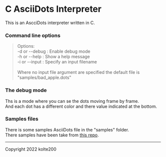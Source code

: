 # C AsciiDots Interpreter

This is an AscciDots interpreter written in C.


### Command line options

> Options:\
>   -d or --debug : Enable debug mode\
>   -h or --help : Show a help message\
>   -i or --input : Specify an input filename\
\
Where no input file argument are specified the default file is "samples/bad_apple.dots"

 
### The debug mode

Ths is a mode where you can se the dots moving frame by frame.\
And each dot has a different color and there value indicated at the bottom.

### Samples files

There is some samples AsciiDots file in the "samples" folder.\
There samples have been take from [this repo](https://github.com/aaronjanse/asciidots).

---

Copyright 2022 kolte200
